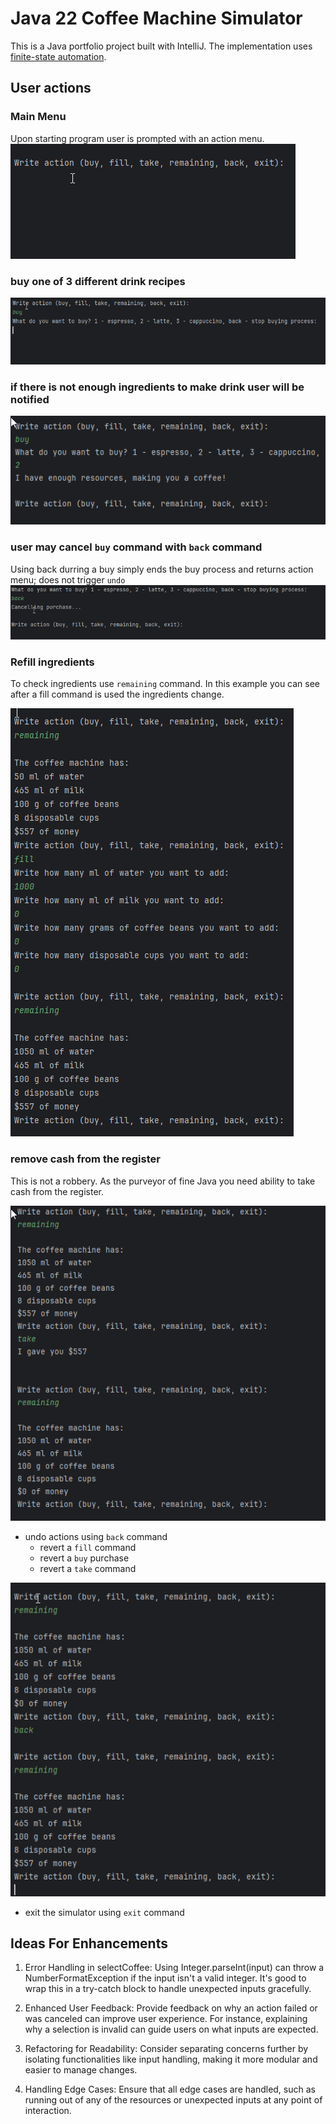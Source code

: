 # Java 22 Coffee Machine Simulator

This is a Java portfolio project built with IntelliJ.  The implementation uses [finite-state automation](https://en.wikipedia.org/wiki/Finite-state_machine).

## User actions

### Main Menu
Upon starting program user is prompted with an action menu.
![main menu](images\main_menu.png)

### buy one of 3 different drink recipes
![buy options](images\buy_options.png)

### if there is not enough ingredients to make drink user will be notified
![not enough resources](images\not_enough_resources.png)

### user may cancel `buy` command with `back` command

Using back durring a buy simply ends the buy process and returns action menu; does not trigger `undo`
![stop purchasae](images\buy_stop.png)

### Refill ingredients

To check ingredients use `remaining` command.  In this example you can see after
a fill command is used the ingredients change.

![refill ingredients](images\refill.png)

### remove cash from the register

This is not a robbery.  As the purveyor of fine Java you need ability to take
cash from the register.

![take money](images\take.png)

- undo actions using `back` command
  - revert a `fill` command
  - revert a `buy` purchase
  - revert a `take` command

![undo take command](images\undo.png)

- exit the simulator using `exit` command

## Ideas For Enhancements

1. Error Handling in selectCoffee: Using Integer.parseInt(input) can throw a NumberFormatException if the input isn't a valid integer. It's good to wrap this in a try-catch block to handle unexpected inputs gracefully.

2. Enhanced User Feedback: Provide feedback on why an action failed or was canceled can improve user experience. For instance, explaining why a selection is invalid can guide users on what inputs are expected.

3. Refactoring for Readability: Consider separating concerns further by isolating functionalities like input handling, making it more modular and easier to manage changes.

4. Handling Edge Cases: Ensure that all edge cases are handled, such as running out of any of the resources or unexpected inputs at any point of interaction.